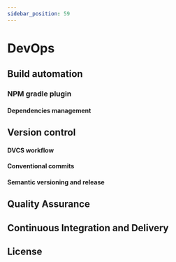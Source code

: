```yaml
---
sidebar_position: 59
---
```


# DevOps

## Build automation

### NPM gradle plugin

#### Dependencies management

## Version control

#### DVCS workflow

#### Conventional commits

#### Semantic versioning and release

## Quality Assurance

## Continuous Integration and Delivery

## License
